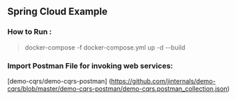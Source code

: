 ## Spring Cloud Example


### How to Run :
>docker-compose -f docker-compose.yml up -d --build

### Import Postman File for invoking web services:

[demo-cqrs/demo-cqrs-postman] (https://github.com/jinternals/demo-cqrs/blob/master/demo-cqrs-postman/demo-cqrs.postman_collection.json)